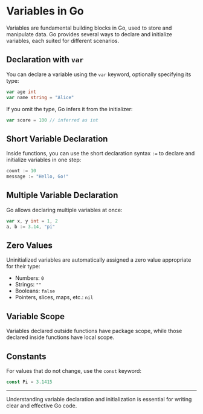# Variables in Go

Variables are fundamental building blocks in Go, used to store and manipulate data. Go provides several ways to declare and initialize variables, each suited for different scenarios.

## Declaration with `var`

You can declare a variable using the `var` keyword, optionally specifying its type:

```go
var age int
var name string = "Alice"
```

If you omit the type, Go infers it from the initializer:

```go
var score = 100 // inferred as int
```

## Short Variable Declaration

Inside functions, you can use the short declaration syntax `:=` to declare and initialize variables in one step:

```go
count := 10
message := "Hello, Go!"
```

## Multiple Variable Declaration

Go allows declaring multiple variables at once:

```go
var x, y int = 1, 2
a, b := 3.14, "pi"
```

## Zero Values

Uninitialized variables are automatically assigned a zero value appropriate for their type:

- Numbers: `0`
- Strings: `""`
- Booleans: `false`
- Pointers, slices, maps, etc.: `nil`

## Variable Scope

Variables declared outside functions have package scope, while those declared inside functions have local scope.

## Constants

For values that do not change, use the `const` keyword:

```go
const Pi = 3.1415
```

---

Understanding variable declaration and initialization is essential for writing clear and effective Go code.